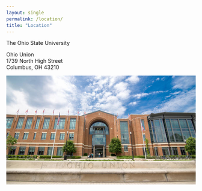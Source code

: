 ```yaml
---
layout: single
permalink: /location/
title: "Location"
---
```


The Ohio State University

Ohio Union<br/>
1739 North High Street<br/>
Columbus, OH 43210<br/>

<img src="/assets/images/ohio-union-exterior-web-image-640x369.jpg" alt="Ohio Union"/>
